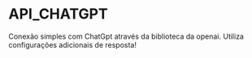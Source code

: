 # API_CHATGPT
 Conexão simples com ChatGpt através da biblioteca da openai. Utiliza configurações adicionais de resposta!
